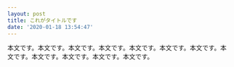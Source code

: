 ```yaml
---
layout: post
title: これがタイトルです
date: '2020-01-18 13:54:47'
---
```

本文です。本文です。本文です。本文です。本文です。本文です。本文です。本文です。本文です。本文です。本文です。本文です。
